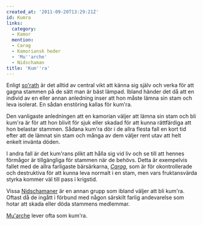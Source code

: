 ```yaml
---
created_at: '2011-09-20T13:29:21Z'
id: Kumra
links:
  category:
  - Kamor
  mention:
  - Carag
  - Kamoriansk heder
  - 'Mu''arche'
  - Nidschaman
title: 'Kum''ra'
---
```


Enligt [so'rath] är det alltid av central vikt att känna sig själv och verka för att gagna stammen
på de sätt man är bäst lämpad. Ibland händer det då att en individ av en eller annan anledning inser
att hon måste lämna sin stam och leva isolerat. En sådan enstöring kallas för kum'ra.

Den vanligaste anledningen att en kamorian väljer att lämna sin stam och bli kum'ra är för att hon
blivit för sjuk eller skadad för att kunna rättfärdiga att hon belastar stammen. Sådana kum'ra dör i
de allra flesta fall en kort tid efter att de lämnat sin stam och många av dem väljer rent utav att
helt enkelt invänta döden.

I andra fall är det kum'rans plikt att hålla sig vid liv och se till att hennes förmågor är
tillgängliga för stammen när de behövs. Detta är exempelvis fallet med de allra farligaste
bärsärkarna, *[Carag]*, som är för okontrollerade och destruktiva för att kunna leva normalt i en
stam, men vars fruktansvärda styrka kommer väl till pass i krigstid.

Vissa [Nidschamaner] är en annan grupp som ibland väljer att bli kum'ra. Oftast då de ingått i
förbund med någon särskilt farlig andevarelse som hotar att skada eller döda stammens medlemmar.

[Mu'arche] lever ofta som kum'ra.

  [so'rath]: Kamoriansk_heder
  [Carag]: Carag
  [Nidschamaner]: Nidschaman
  [Mu'arche]: Muarche